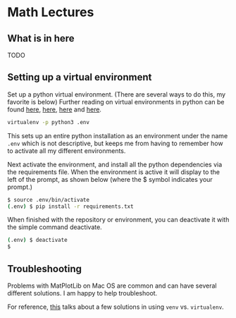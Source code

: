 # Math Lectures

## What is in here

TODO

## Setting up a virtual environment

Set up a python virtual environment. 
(There are several ways to do this, my favorite is below)
Further reading on virtual environments in python can be found <a href="https://docs.python-guide.org/dev/virtualenvs/">here</a>, <a href="">here</a>, <a href="https://python-guide-cn.readthedocs.io/en/latest/dev/virtualenvs.html">here</a> and <a href="https://docs.python.org/3/tutorial/venv.html">here</a>.
</p>

```bash
virtualenv -p python3 .env
```

This sets up an entire python installation as an environment under the name `.env` which is not descriptive, but keeps me from having to remember how to activate all my different environments.

<p>
Next activate the environment, and install all the python dependencies via the requirements file. When the environment is active it will display to the left of the prompt, as shown below (where the $ symbol indicates your prompt.)
</p>

```bash
$ source .env/bin/activate
(.env) $ pip install -r requirements.txt
```

<p>
When finished with the repository or environment, you can deactivate it with the simple command deactivate.
</p>

```bash
(.env) $ deactivate
$ 
```

## Troubleshooting

Problems with MatPlotLib on Mac OS are common and can have several different solutions. I am happy to help troubleshoot. 

For reference, [this](https://matplotlib.org/faq/osx_framework.html#osxframework-faq) talks about a few solutions in using `venv` vs. `virtualenv`.
